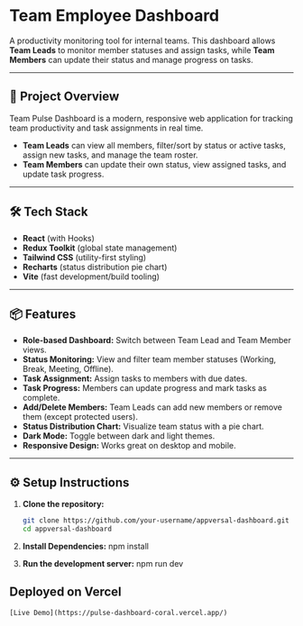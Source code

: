 # Team Employee Dashboard

A productivity monitoring tool for internal teams. This dashboard allows **Team Leads** to monitor member statuses and assign tasks, while **Team Members** can update their status and manage progress on tasks.

---

## 🚀 Project Overview

Team Pulse Dashboard is a modern, responsive web application for tracking team productivity and task assignments in real time.  
- **Team Leads** can view all members, filter/sort by status or active tasks, assign new tasks, and manage the team roster.
- **Team Members** can update their own status, view assigned tasks, and update task progress.

---

## 🛠️ Tech Stack

- **React** (with Hooks)
- **Redux Toolkit** (global state management)
- **Tailwind CSS** (utility-first styling)
- **Recharts** (status distribution pie chart)
- **Vite** (fast development/build tooling)

---

## 📦 Features

- **Role-based Dashboard:** Switch between Team Lead and Team Member views.
- **Status Monitoring:** View and filter team member statuses (Working, Break, Meeting, Offline).
- **Task Assignment:** Assign tasks to members with due dates.
- **Task Progress:** Members can update progress and mark tasks as complete.
- **Add/Delete Members:** Team Leads can add new members or remove them (except protected users).
- **Status Distribution Chart:** Visualize team status with a pie chart.
- **Dark Mode:** Toggle between dark and light themes.
- **Responsive Design:** Works great on desktop and mobile.

---

## ⚙️ Setup Instructions

1. **Clone the repository:**
   ```sh
   git clone https://github.com/your-username/appversal-dashboard.git
   cd appversal-dashboard

2. **Install Dependencies:**
   npm install

3. **Run the development server:**
    npm run dev

##  Deployed on Vercel
    [Live Demo](https://pulse-dashboard-coral.vercel.app/)

